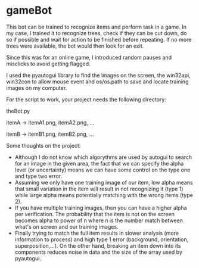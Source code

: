 # gameBot
This bot can be trained to recognize items and perform task in a game.
In my case, I trained it to recognize trees, check if they can be cut down, do so if possible and wait for action to be finished before repeating.
If no more trees were available, the bot would then look for an exit.

Since this was for an online game, I introduced random pauses and misclicks to avoid getting flagged.

I used the pyautogui library to find the images on the screen, the win32api, win32con to allow mouse event and os/os.path to save and locate training images on my computer.


For the script to work, your project needs the following directory:

theBot.py

itemA -> itemA1.png, itemA2.png, ...

itemB -> itemB1.png, itemB2.png, ...



Some thoughts on the project:

- Although I do not know which algorythms are used by autogui to search for an image in the given area, the fact that we can specify the alpha level (or uncertainty) means we can have some control on the type one and type two error.
- Assuming we only have one training image of our item, low alpha means that small variation in the item will result in not recognizing it (type 1) while large alpha means potentially matching with the wrong items (type 2). 
- If you have multiple training images, then you can have a higher alpha per verification. The probability that the item is not on the screen becomes alpha to power of n where n is the number match between what's on screen and our training images.
- Finally trying to match the full item results in slower analysis (more information to process) and high type 1 error (background, orientation, superposition,...). On the other hand, breaking an item down into its components reduces noise in data and the size of the array used by pyautogui.

